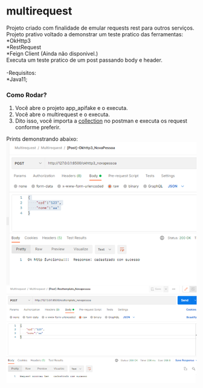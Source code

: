 # multirequest 
Projeto criado com finalidade de emular requests rest 
para outros serviços. </br>
Projeto prativo voltado  a demonstrar um teste pratico das ferramentas: </br>
*OkHttp3 </br>
*RestRequest </br>
*Feign Client (Ainda não disponivel.)</br>
Executa um teste pratico de um post passando body e header.
</br></br>
-Requisitos:</br>
*Java11;</br>

### Como Rodar?
1) Você abre o projeto app_apifake e o executa.
2) Você abre o multirequest e o executa.
3) Dito isso, você importa a  <a href="Multirequest.postman_collection.json">collection</a> no postman e executa os request conforme preferir.
   </br>

Prints demonstrando abaixo:</br>
<img src="1.png"> </br>
<img src="2.png"> </br>